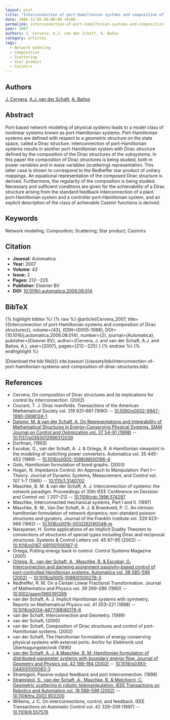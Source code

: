 ```yaml
---
layout: post
title: "Interconnection of port-Hamiltonian systems and composition of Dirac structures"
date: 2006-12-05 00:00:00 +0100
permalink: interconnection-of-port-hamiltonian-systems-and-composition-of-dirac-structures
year: 2007
authors: J. Cervera, A.J. van der Schaft, A. Baños
category: articles
tags:
  - Network modeling
  - Composition
  - Scattering
  - Star product
  - Casimirs
---
```

 
## Authors
[J. Cervera](authors/j-cervera), [A.J. van der Schaft](authors/arjan-van-der-schaft), [A. Baños](authors/a-banos)
 
## Abstract
Port-based network modeling of physical systems leads to a model class of nonlinear systems known as port-Hamiltonian systems. Port-Hamiltonian systems are defined with respect to a geometric structure on the state space, called a Dirac structure. Interconnection of port-Hamiltonian systems results in another port-Hamiltonian system with Dirac structure defined by the composition of the Dirac structures of the subsystems. In this paper the composition of Dirac structures is being studied, both in power variables and in wave variables (scattering) representation. This latter case is shown to correspond to the Redheffer star product of unitary mappings. An equational representation of the composed Dirac structure is derived. Furthermore, the regularity of the composition is being studied. Necessary and sufficient conditions are given for the achievability of a Dirac structure arising from the standard feedback interconnection of a plant port-Hamiltonian system and a controller port-Hamiltonian system, and an explicit description of the class of achievable Casimir functions is derived.
 
## Keywords
Network modeling; Composition; Scattering; Star product; Casimirs
 
## Citation
- **Journal:** Automatica
- **Year:** 2007
- **Volume:** 43
- **Issue:** 2
- **Pages:** 212--225
- **Publisher:** Elsevier BV
- **DOI:** [10.1016/j.automatica.2006.08.014](https://doi.org/10.1016/j.automatica.2006.08.014)
 
## BibTeX
{% highlight bibtex %}
{% raw %}
@article{Cervera_2007,
  title={{Interconnection of port-Hamiltonian systems and composition of Dirac structures}},
  volume={43},
  ISSN={0005-1098},
  DOI={10.1016/j.automatica.2006.08.014},
  number={2},
  journal={Automatica},
  publisher={Elsevier BV},
  author={Cervera, J. and van der Schaft, A.J. and Baños, A.},
  year={2007},
  pages={212--225}
}
{% endraw %}
{% endhighlight %}
 
[Download the bib file]({{ site.baseurl }}/assets/bib/interconnection-of-port-hamiltonian-systems-and-composition-of-dirac-structures.bib)
 
## References
- Cervera, On composition of Dirac structures and its implications for control by interconnection. (2002)
- Courant, T. J. Dirac manifolds. Transactions of the American Mathematical Society vol. 319 631–661 (1990) -- [10.1090/s0002-9947-1990-0998124-1](https://doi.org/10.1090/s0002-9947-1990-0998124-1)
- [Dalsmo, M. & van der Schaft, A. On Representations and Integrability of Mathematical Structures in Energy-Conserving Physical Systems. SIAM Journal on Control and Optimization vol. 37 54–91 (1998)](on-representations-and-integrability-of-mathematical-structures-in-energy-conserving-physical-systems) -- [10.1137/s0363012996312039](https://doi.org/10.1137/s0363012996312039)
- Dorfman, (1993)
- Escobar, G., van der Schaft, A. J. & Ortega, R. A Hamiltonian viewpoint in the modeling of switching power converters. Automatica vol. 35 445–452 (1999) -- [10.1016/s0005-1098(98)00196-4](https://doi.org/10.1016/s0005-1098(98)00196-4)
- Golo, Hamiltonian formulation of bond graphs. (2003)
- Hogan, N. Impedance Control: An Approach to Manipulation: Part I—Theory. Journal of Dynamic Systems, Measurement, and Control vol. 107 1–7 (1985) -- [10.1115/1.3140702](https://doi.org/10.1115/1.3140702)
- Maschke, B. M. & van der Schaft, A. J. Interconnection of systems: the network paradigm. Proceedings of 35th IEEE Conference on Decision and Control vol. 1 207–212 -- [10.1109/cdc.1996.574297](https://doi.org/10.1109/cdc.1996.574297)
- Maschke, Interconnected mechanical systems, Part I and II. (1997)
- Maschke, B. M., Van Der Schaft, A. J. & Breedveld, P. C. An intrinsic hamiltonian formulation of network dynamics: non-standard poisson structures and gyrators. Journal of the Franklin Institute vol. 329 923–966 (1992) -- [10.1016/s0016-0032(92)90049-m](https://doi.org/10.1016/s0016-0032(92)90049-m)
- Narayanan, H. Some applications of an Implicit Duality Theorem to connections of structures of special types including Dirac and reciprocal structures. Systems &amp; Control Letters vol. 45 87–95 (2002) -- [10.1016/s0167-6911(01)00167-0](https://doi.org/10.1016/s0167-6911(01)00167-0)
- Ortega, Putting energy back in control. Control Systems Magazine (2001)
- [Ortega, R., van der Schaft, A., Maschke, B. & Escobar, G. Interconnection and damping assignment passivity-based control of port-controlled Hamiltonian systems. Automatica vol. 38 585–596 (2002)](interconnection-and-damping-assignment-passivity-based-control-of-port-controlled-hamiltonian-systems) -- [10.1016/s0005-1098(01)00278-3](https://doi.org/10.1016/s0005-1098(01)00278-3)
- Redheffer, R. M. On a Certain Linear Fractional Transformation. Journal of Mathematics and Physics vol. 39 269–286 (1960) -- [10.1002/sapm1960391269](https://doi.org/10.1002/sapm1960391269)
- van der Schaft, A. J. Implicit Hamiltonian systems with symmetry. Reports on Mathematical Physics vol. 41 203–221 (1998) -- [10.1016/s0034-4877(98)80176-6](https://doi.org/10.1016/s0034-4877(98)80176-6)
- van der Schaft, Interconnection and Geometry. (1999)
- van der Schaft, (2000)
- van der Schaft, Composition of Dirac structures and control of port-Hamiltonian systems. (2002)
- van der Schaft, The Hamiltonian formulation of energy conserving physical systems with external ports. Archiv fur Elektronik und Übertragungstechnik (1995)
- [van der Schaft, A. J. & Maschke, B. M. Hamiltonian formulation of distributed-parameter systems with boundary energy flow. Journal of Geometry and Physics vol. 42 166–194 (2002)](hamiltonian-formulation-of-distributed-parameter-systems-with-boundary-energy-flow) -- [10.1016/s0393-0440(01)00083-3](https://doi.org/10.1016/s0393-0440(01)00083-3)
- Stramigioli, Passive output feedback and port interconnection. (1998)
- [Stramigioli, S., van der Schaft, A., Maschke, B. & Melchiorri, C. Geometric scattering in robotic telemanipulation. IEEE Transactions on Robotics and Automation vol. 18 588–596 (2002)](geometric-scattering-in-robotic-telemanipulation) -- [10.1109/tra.2002.802200](https://doi.org/10.1109/tra.2002.802200)
- Willems, J. C. On interconnections, control, and feedback. IEEE Transactions on Automatic Control vol. 42 326–339 (1997) -- [10.1109/9.557576](https://doi.org/10.1109/9.557576)


